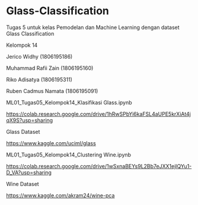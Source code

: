 # Glass-Classification
Tugas 5 untuk kelas Pemodelan dan Machine Learning dengan dataset Glass Classification 


Kelompok 14

Jerico Widhy (1806195186)

Muhammad Rafii Zain (1806195160)

Riko Adisatya (1806195311)

Ruben Cadmus Namata (1806195091)

ML01_Tugas05_Kelompok14_Klasifikasi Glass.ipynb

https://colab.research.google.com/drive/1hRwSPbYi6kaFSL4aUPE5krXiAt4jqX9S?usp=sharing

Glass Dataset 

https://www.kaggle.com/uciml/glass


ML01_Tugas05_Kelompok14_Clustering Wine.ipynb

https://colab.research.google.com/drive/1wSxnaBEYs9L2Bb7eJXX1ejlQYu1-D_VA?usp=sharing

Wine Dataset

https://www.kaggle.com/akram24/wine-pca
